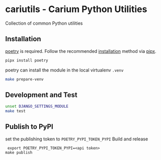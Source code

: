# cariutils - Carium Python Utilities

Collection of common Python utilities

## Installation

[poetry](https://python-poetry.org/) is required.  Follow the recommended [installation](https://python-poetry.org/docs/#installation) method via [pipx](https://pipx.pypa.io/stable/).

```bash
pipx install poetry
```

poetry can install the module in the local virtualenv `.venv`
```bash
make prepare-venv
```

## Development and Test

```bash
unset DJANGO_SETTINGS_MODULE
make test
```

## Publish to PyPI

set the publishing token to `POETRY_PYPI_TOKEN_PYPI`
Build and release
```
 export POETRY_PYPI_TOKEN_PYPI=<api token>
make publish
```
